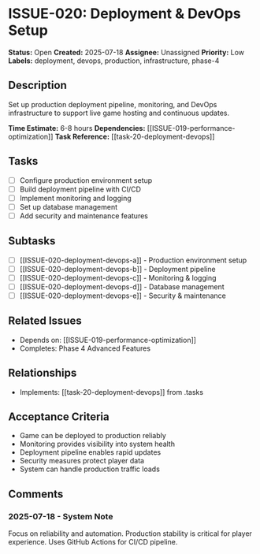 # ISSUE-020: Deployment & DevOps Setup

**Status:** Open
**Created:** 2025-07-18
**Assignee:** Unassigned
**Priority:** Low
**Labels:** deployment, devops, production, infrastructure, phase-4

## Description
Set up production deployment pipeline, monitoring, and DevOps infrastructure to support live game hosting and continuous updates.

**Time Estimate:** 6-8 hours
**Dependencies:** [[ISSUE-019-performance-optimization]]
**Task Reference:** [[task-20-deployment-devops]]

## Tasks
- [ ] Configure production environment setup
- [ ] Build deployment pipeline with CI/CD
- [ ] Implement monitoring and logging
- [ ] Set up database management
- [ ] Add security and maintenance features

## Subtasks
- [ ] [[ISSUE-020-deployment-devops-a]] - Production environment setup
- [ ] [[ISSUE-020-deployment-devops-b]] - Deployment pipeline
- [ ] [[ISSUE-020-deployment-devops-c]] - Monitoring & logging
- [ ] [[ISSUE-020-deployment-devops-d]] - Database management
- [ ] [[ISSUE-020-deployment-devops-e]] - Security & maintenance

## Related Issues
- Depends on: [[ISSUE-019-performance-optimization]]
- Completes: Phase 4 Advanced Features

## Relationships
- Implements: [[task-20-deployment-devops]] from .tasks

## Acceptance Criteria
- Game can be deployed to production reliably
- Monitoring provides visibility into system health
- Deployment pipeline enables rapid updates
- Security measures protect player data
- System can handle production traffic loads

## Comments
### 2025-07-18 - System Note
Focus on reliability and automation. Production stability is critical for player experience.
Uses GitHub Actions for CI/CD pipeline.